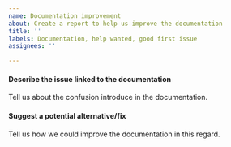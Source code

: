 ```yaml
---
name: Documentation improvement
about: Create a report to help us improve the documentation
title: ''
labels: Documentation, help wanted, good first issue
assignees: ''

---
```


#### Describe the issue linked to the documentation

Tell us about the confusion introduce in the documentation.

#### Suggest a potential alternative/fix

Tell us how we could improve the documentation in this regard.
